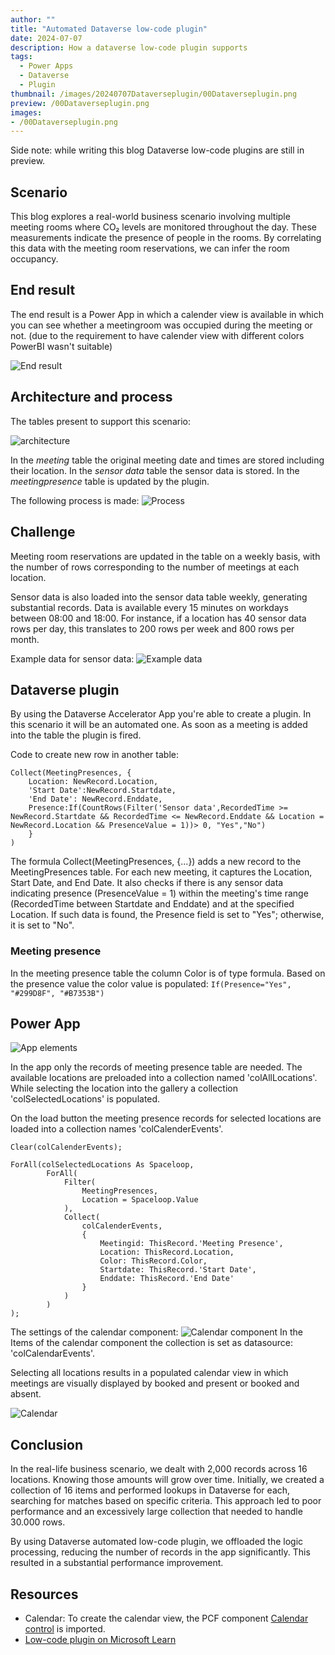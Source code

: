 ```yaml
---
author: ""
title: "Automated Dataverse low-code plugin"
date: 2024-07-07
description: How a dataverse low-code plugin supports 
tags:
  - Power Apps
  - Dataverse
  - Plugin
thumbnail: /images/20240707Dataverseplugin/00Dataverseplugin.png
preview: /00Dataverseplugin.png
images: 
- /00Dataverseplugin.png
---
```


Side note: while writing this blog Dataverse low-code plugins are still in preview. 

## Scenario
This blog explores a real-world business scenario involving multiple meeting rooms where CO₂ levels are monitored throughout the day. These measurements indicate the presence of people in the rooms. By correlating this data with the meeting room reservations, we can infer the room occupancy.

## End result 
The end result is a Power App in which a calender view is available in which you can see whether a meetingroom was occupied during the meeting or not. (due to the requirement to have calender view with different colors PowerBI wasn't suitable)

![End result](/images/20240707DataversePlugin/end-result.gif)


## Architecture and process
The tables present to support this scenario:

![architecture](/images/20240707DataversePlugin/architecture.png)


In the *meeting*  table the original meeting date and times are stored including their location.
In the *sensor data*  table the sensor data is stored.
In the *meetingpresence* table is updated by the plugin.

The following process is made:
![Process](/images/20240707DataversePlugin/process.png)

## Challenge
Meeting room reservations are updated in the table on a weekly basis, with the number of rows corresponding to the number of meetings at each location.

Sensor data is also loaded into the sensor data table weekly, generating substantial records. Data is available every 15 minutes on workdays between 08:00 and 18:00. For instance, if a location has 40 sensor data rows per day, this translates to 200 rows per week and 800 rows per month.

Example data for sensor data:
![Example data](/images/20240707DataversePlugin/exampledatasensor.png)


## Dataverse plugin
By using the Dataverse Accelerator App you're able to create a plugin.
In this scenario it will be an automated one. As soon as a meeting is added into the table the plugin is fired. 


Code to create new row in another table: 
```
Collect(MeetingPresences, {
    Location: NewRecord.Location, 
    'Start Date':NewRecord.Startdate, 
    'End Date': NewRecord.Enddate, 
    Presence:If(CountRows(Filter('Sensor data',RecordedTime >= NewRecord.Startdate && RecordedTime <= NewRecord.Enddate && Location = NewRecord.Location && PresenceValue = 1))> 0, "Yes","No")
    }
)
```
The formula Collect(MeetingPresences, {...}) adds a new record to the MeetingPresences table. For each new meeting, it captures the Location, Start Date, and End Date. It also checks if there is any sensor data indicating presence (PresenceValue = 1) within the meeting's time range (RecordedTime between Startdate and Enddate) and at the specified Location. If such data is found, the Presence field is set to "Yes"; otherwise, it is set to "No".


### Meeting presence
In the meeting presence table the column Color is of type formula. Based on the presence value the color value is populated: `If(Presence="Yes", "#299D8F", "#B7353B")`  


## Power App

![App elements](/images/20240707DataversePlugin/appelements.png)


In the app only the records of meeting presence table are needed. 
The available locations are preloaded into a collection named 'colAllLocations'.
While selecting the location into the gallery a collection 'colSelectedLocations' is populated.

On the load button the meeting presence records for selected locations are loaded into a collection names 'colCalenderEvents'.

```
Clear(colCalenderEvents);

ForAll(colSelectedLocations As Spaceloop, 
        ForAll(
            Filter(
                MeetingPresences,
                Location = Spaceloop.Value 
            ),
            Collect(
                colCalenderEvents,
                {
                    Meetingid: ThisRecord.'Meeting Presence',
                    Location: ThisRecord.Location, 
                    Color: ThisRecord.Color,
                    Startdate: ThisRecord.'Start Date',
                    Enddate: ThisRecord.'End Date'
                }
            )
        ) 
);
```

The settings of the calendar component:
![Calendar component](/images/20240707DataversePlugin/calendarsettings.png)
In the Items of the calendar component the collection is set as datasource: 'colCalendarEvents'.

Selecting all locations results in a populated calendar view in which meetings are visually displayed by booked and present or booked and absent. 

![Calendar](/images/20240707DataversePlugin/calendar.png)

## Conclusion
In the real-life business scenario, we dealt with 2,000 records across 16 locations. Knowing those amounts will grow over time. Initially, we created a collection of 16 items and performed lookups in Dataverse for each, searching for matches based on specific criteria. This approach led to poor performance and an excessively large collection that needed to handle 30.000 rows.

By using Dataverse automated low-code plugin, we offloaded the logic processing, reducing the number of records in the app significantly. This resulted in a substantial performance improvement.

## Resources
* Calendar: To create the calendar view, the PCF component [Calendar control](https://pcf.gallery/calendar-control/) is imported.
* [Low-code plugin on Microsoft Learn](https://learn.microsoft.com/en-us/power-apps/maker/data-platform/low-code-plug-ins?tabs=automated)


